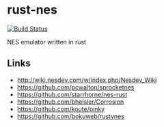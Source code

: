 # rust-nes
[![Build Status](https://travis-ci.com/ichyo/rust-nes.svg?token=x5CRhgqppphT8DXRpi6F&branch=master)](https://travis-ci.com/ichyo/rust-nes)

NES emulator written in rust

## Links
- http://wiki.nesdev.com/w/index.php/Nesdev_Wiki 
- https://github.com/pcwalton/sprocketnes
- https://github.com/starrhorne/nes-rust
- https://github.com/bheisler/Corrosion
- https://github.com/koute/pinky
- https://github.com/bokuweb/rustynes
